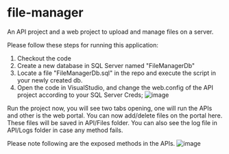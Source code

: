# file-manager
An API project and a web project to upload and manage files on a server.

Please follow these steps for running this application:

1) Checkout the code
2) Create a new database in SQL Server named "FileManagerDb"
3) Locate a file "FileManagerDb.sql" in the repo and execute the script in your newly created db.
4) Open the code in VisualStudio, and change the web.config of the API project according to your SQL Server Creds;
![image](https://user-images.githubusercontent.com/38526620/196122795-15a39725-1f69-4b55-8f61-a37827a89f9b.png)


Run the project now, you will see two tabs opening, one will run the APIs and other is the web portal. You can now add/delete files on the portal here. These files will be saved in API/Files folder.
You can also see the log file in API/Logs folder in case any method fails.


Please note following are the exposed methods in the APIs.
![image](https://user-images.githubusercontent.com/38526620/196134841-98372718-0a02-4593-99ab-e8459ef1dd67.png)

